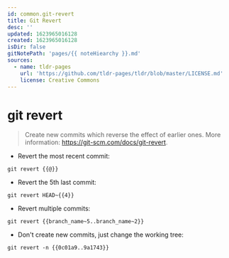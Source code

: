 ```yaml
---
id: common.git-revert
title: Git Revert
desc: ''
updated: 1623965016128
created: 1623965016128
isDir: false
gitNotePath: 'pages/{{ noteHiearchy }}.md'
sources:
  - name: tldr-pages
    url: 'https://github.com/tldr-pages/tldr/blob/master/LICENSE.md'
    license: Creative Commons
---
```

# git revert

> Create new commits which reverse the effect of earlier ones.
> More information: <https://git-scm.com/docs/git-revert>.

- Revert the most recent commit:

`git revert {{@}}`

- Revert the 5th last commit:

`git revert HEAD~{{4}}`

- Revert multiple commits:

`git revert {{branch_name~5..branch_name~2}}`

- Don't create new commits, just change the working tree:

`git revert -n {{0c01a9..9a1743}}`

